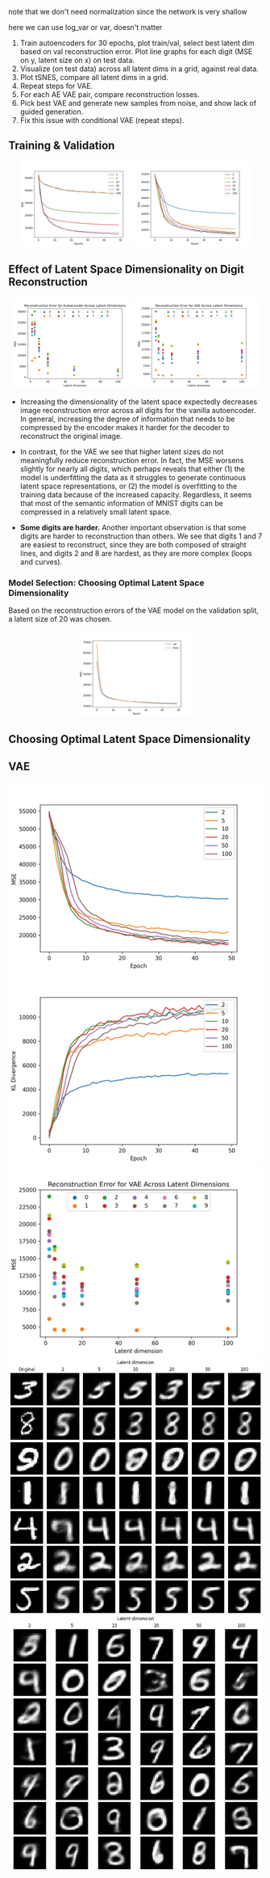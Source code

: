 
note that we don't need normalization since the network is very shallow

here we can use log_var or var, doesn't matter

1. Train autoencoders for 30 epochs, plot train/val, select best latent dim
based on val reconstruction error. Plot line graphs for each digit (MSE on y, latent size on x) on test data.
2. Visualize (on test data) across all latent dims in a grid, against real data.
3. Plot tSNES, compare all latent dims in a grid.
4. Repeat steps for VAE.
5. For each AE VAE pair, compare reconstruction losses.
6. Pick best VAE and generate new samples from noise, and show lack of guided generation.
6. Fix this issue with conditional VAE (repeat steps).


## Training & Validation
<p align="middle" float="left">
  <img src="output/Autoencoder/validation_MSE.jpg" width="45%" />
  <img src="output/VAE/validation_MSE.jpg" width="45%" />
</p>

## Effect of Latent Space Dimensionality on Digit Reconstruction
<p align="middle" float="left">
  <img src="output/Autoencoder/class_results_MSE.jpg" width="48%" />
  <img src="output/VAE/class_results_MSE.jpg" width="48%" />
</p>

* Increasing the dimensionality of the latent space expectedly decreases image
reconstruction error across all digits for the vanilla autoencoder. In general,
increasing the degree of information that needs to be compressed by the encoder
makes it harder for the decoder to reconstruct the original image. 

* In contrast, for the VAE we see that higher latent sizes do not meaningfully
reduce reconstruction error. In fact, the MSE worsens slightly for nearly all 
digits, which perhaps reveals that either (1) the model is underfitting the data as
it struggles to generate continuous latent space representations, or (2) the model
is overfitting to the training data because of the increased capacity. Regardless,
it seems that most of the semantic information of MNIST digits can be compressed 
in a relatively small latent space.

* __Some digits are harder.__ Another important observation is that some digits are harder to reconstruction
than others. We see that digits 1 and 7 are easiest to reconstruct, since they
are both composed of straight lines, and digits 2 and 8 are hardest, as they
are more complex (loops and curves).

### Model Selection: Choosing Optimal Latent Space Dimensionality 
Based on the reconstruction errors of the VAE model on the validation
split, a latent size of 20 was chosen. 
<p align="middle" float="left">
  <img src="output/VAE/train_val_latent_20_MSE.jpg" width="45%" />
</p>


[//]: # ()
[//]: # (<div style="display: flex; flex-direction: row; justify-content: center">)

[//]: # (    <p align="center">)

[//]: # (        <img src="output/Autoencoder/validation_MSE.jpg" width=30%/>)

[//]: # (    </p>)

[//]: # (    <p align="center">)

[//]: # (        <img src="output/VAE/validation_MSE.jpg" width=30%/>)

[//]: # (    </p>)

[//]: # (    <p align="center">)

[//]: # (        <img src="output/ConditionalVAE/validation_MSE.jpg" width=30%/>)

[//]: # (    </p>)

[//]: # (    <figcaption>)

[//]: # (        Validation losses for Autoencoders &#40;left&#41;, VAE &#40;middle&#41;, and )

[//]: # (        ConditionalVAE &#40;right&#41;. )

[//]: # (    </figcaption>)

[//]: # (</div>)




## Choosing Optimal Latent Space Dimensionality

[//]: # (![img]&#40;output/Autoencoder/validation_MSE.jpg&#41;)

[//]: # (![img]&#40;output/Autoencoder/class_results_MSE.jpg&#41;)

[//]: # (![img]&#40;output/Autoencoder/reconstruction_grid.jpg&#41;)

## VAE
![img](output/VAE/validation_MSE.jpg)
![img](output/VAE/validation_KL_Divergence.jpg)
![img](output/VAE/class_results_MSE.jpg)
![img](output/VAE/reconstruction_grid.jpg)
![img](output/VAE/decoding_grid.jpg)